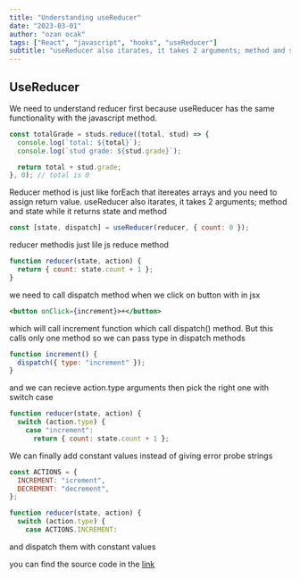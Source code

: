 ```yaml
---
title: "Understanding useReducer"
date: "2023-03-01"
author: "ozan ocak"
tags: ["React", "javascript", "hooks", "useReducer"]
subtitle: "useReducer also itarates, it takes 2 arguments; method and state while it returns state and method...."
---
```


## UseReducer

We need to understand reducer first because useReducer has the same functionality with the javascript method.

```javascript
const totalGrade = studs.reduce((total, stud) => {
  console.log(`total: ${total}`);
  console.log(`stud grade: ${stud.grade}`);

  return total + stud.grade;
}, 0); // total is 0
```

Reducer method is just like forEach that itereates arrays and you need to assign return value.
useReducer also itarates, it takes 2 arguments; method and state while it returns
state and method

```js
const [state, dispatch] = useReducer(reducer, { count: 0 });
```

reducer methodis just lile js reduce method

```js
function reducer(state, action) {
  return { count: state.count + 1 };
}
```

we need to call dispatch method when we click on button with in jsx

```jsx
<button onClick={increment}>+</button>
```

which will call increment function which call dispatch() method.
But this calls only one method so we can pass type in dispatch methods

```js
function increment() {
  dispatch({ type: "increment" });
}
```

and we can recieve action.type arguments then pick the right one with switch case

```js
function reducer(state, action) {
  switch (action.type) {
    case "increment":
      return { count: state.count + 1 };

```

We can finally add constant values instead of giving error probe strings

```js
const ACTIONS = {
  INCREMENT: "icrement",
  DECREMENT: "decrement",
};

function reducer(state, action) {
  switch (action.type) {
    case ACTIONS.INCREMENT:

```

and dispatch them with constant values

you can find the source code in the [link](https://codesandbox.io/s/usereducer-o22mqr)
